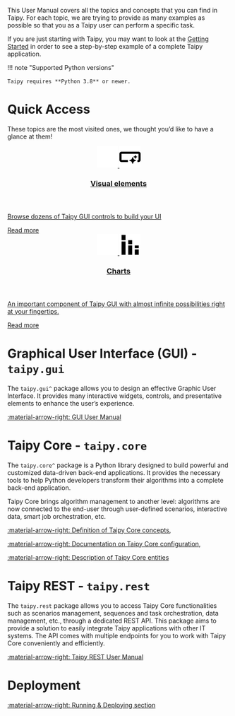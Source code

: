 This User Manual covers all the topics and concepts that you can find in Taipy. For each topic, 
we are trying to provide as many examples as possible so that you as a Taipy user can perform a 
specific task.

If you are just starting with Taipy, you may want to look at the 
[Getting Started](../../getting_started/index.md) in order to see a step-by-step example of a 
complete Taipy application.

!!! note "Supported Python versions"

    Taipy requires **Python 3.8** or newer.

# Quick Access

These topics are the most visited ones, we thought you’d like to have a glance at them!

<div class="tp-row tp-row--gutter-sm">
  <div class="tp-col-12 tp-col-md-6 d-flex">
    <a class="tp-content-card" href="../gui/viselements/">
      <header class="tp-content-card-header">
        <img class="tp-content-card-icon icon-light" src="../../images/icons/visual-element-w.svg">
        <img class="tp-content-card-icon icon-dark" src="../../images/icons/visual-element.svg">
        <h3>Visual elements</h3>
      </header>
      <p>
        Browse dozens of Taipy GUI controls to build your UI
      </p>
      <span class="tp-content-card-readmore">Read more</span>
    </a>
  </div>
  <div class="tp-col-12 tp-col-md-6 d-flex">
    <a class="tp-content-card" href="../gui/viselements/chart/">
      <header class="tp-content-card-header">
        <img class="tp-content-card-icon icon-light" src="../../images/icons/bar-chart-w.svg">
        <img class="tp-content-card-icon icon-dark" src="../../images/icons/bar-chart.svg">
        <h3>Charts</h3>
      </header>
      <p>
        An important component of Taipy GUI with almost infinite possibilities right at your fingertips.
      </p>
      <span class="tp-content-card-readmore">Read more</span>
    </a>
  </div>
</div>

# Graphical User Interface (GUI) - `taipy.gui`

The `taipy.gui^` package allows you to design an effective Graphic User Interface.
It provides many interactive widgets, controls, and presentative elements to enhance the
user’s experience.

[:material-arrow-right: GUI User Manual](../gui/index.md)

# Taipy Core - `taipy.core`

The `taipy.core^` package is a Python library designed to build powerful and customized 
data-driven back-end applications. It provides the necessary tools to help Python developers 
transform their algorithms into a complete back-end application.

Taipy Core brings algorithm management to another level: algorithms are now connected to the 
end-user through user-defined scenarios, interactive data, smart job orchestration, etc.

[:material-arrow-right: Definition of Taipy Core concepts](../core/concepts/index.md),

[:material-arrow-right: Documentation on Taipy Core configuration](../core/config/index.md),

[:material-arrow-right: Description of Taipy Core entities](../core/entities/index.md)

# Taipy REST - `taipy.rest`

The `taipy.rest` package allows you to access Taipy Core functionalities such as scenarios 
management, sequences and task orchestration, data management, etc., through a dedicated REST API.
This package aims to provide a solution to easily integrate Taipy applications with other IT 
systems. The API comes with multiple endpoints for you to work with Taipy Core conveniently and 
efficiently.

[:material-arrow-right: Taipy REST User Manual](../rest/index.md)

# Deployment

[:material-arrow-right: Running & Deploying section](../run-deploy/index.md)
